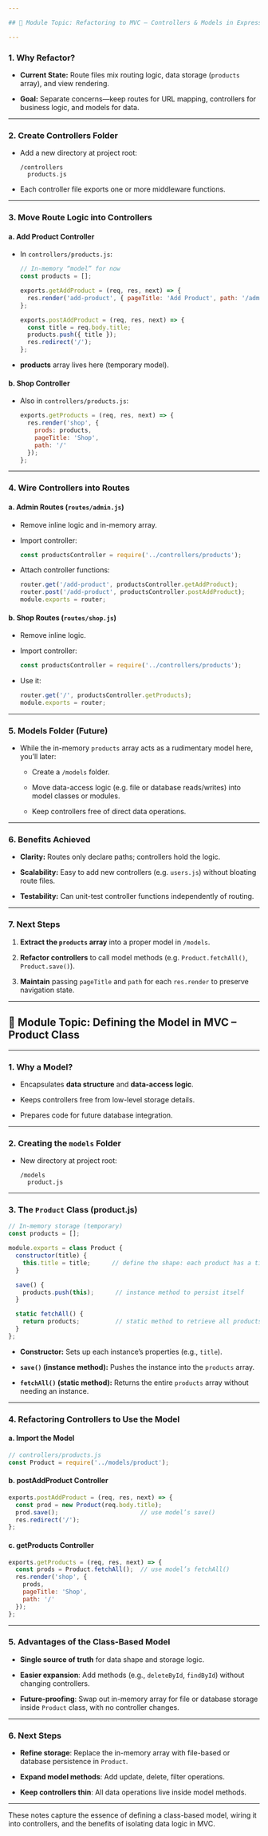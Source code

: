```yaml
---

## 📌 Module Topic: Refactoring to MVC – Controllers & Models in Express

---
```


### 1. **Why Refactor?**

- **Current State:** Route files mix routing logic, data storage (`products` array), and view rendering.
    
- **Goal:** Separate concerns—keep routes for URL mapping, controllers for business logic, and models for data.
    

---

### 2. **Create Controllers Folder**

- Add a new directory at project root:
    
    ```
    /controllers
      products.js
    ```
    
- Each controller file exports one or more middleware functions.
    

---

### 3. **Move Route Logic into Controllers**

#### a. **Add Product Controller**

- In `controllers/products.js`:
    
    ```js
    // In-memory “model” for now
    const products = [];
    
    exports.getAddProduct = (req, res, next) => {
      res.render('add-product', { pageTitle: 'Add Product', path: '/admin/add-product' });
    };
    
    exports.postAddProduct = (req, res, next) => {
      const title = req.body.title;
      products.push({ title });
      res.redirect('/');
    };
    ```
    
- **products** array lives here (temporary model).
    

#### b. **Shop Controller**

- Also in `controllers/products.js`:
    
    ```js
    exports.getProducts = (req, res, next) => {
      res.render('shop', {
        prods: products,
        pageTitle: 'Shop',
        path: '/'
      });
    };
    ```
    

---

### 4. **Wire Controllers into Routes**

#### a. **Admin Routes (`routes/admin.js`)**

- Remove inline logic and in-memory array.
    
- Import controller:
    
    ```js
    const productsController = require('../controllers/products');
    ```
    
- Attach controller functions:
    
    ```js
    router.get('/add-product', productsController.getAddProduct);
    router.post('/add-product', productsController.postAddProduct);
    module.exports = router;
    ```
    

#### b. **Shop Routes (`routes/shop.js`)**

- Remove inline logic.
    
- Import controller:
    
    ```js
    const productsController = require('../controllers/products');
    ```
    
- Use it:
    
    ```js
    router.get('/', productsController.getProducts);
    module.exports = router;
    ```
    

---

### 5. **Models Folder (Future)**

- While the in-memory `products` array acts as a rudimentary model here, you’ll later:
    
    - Create a `/models` folder.
        
    - Move data-access logic (e.g. file or database reads/writes) into model classes or modules.
        
    - Keep controllers free of direct data operations.
        

---

### 6. **Benefits Achieved**

- **Clarity:** Routes only declare paths; controllers hold the logic.
    
- **Scalability:** Easy to add new controllers (e.g. `users.js`) without bloating route files.
    
- **Testability:** Can unit-test controller functions independently of routing.
    

---

### 7. **Next Steps**

1. **Extract the `products` array** into a proper model in `/models`.
    
2. **Refactor controllers** to call model methods (e.g. `Product.fetchAll()`, `Product.save()`).
    
3. **Maintain** passing `pageTitle` and `path` for each `res.render` to preserve navigation state.
    

---

## 📌 Module Topic: Defining the Model in MVC – Product Class

---

### 1. **Why a Model?**

- Encapsulates **data structure** and **data-access logic**.
    
- Keeps controllers free from low-level storage details.
    
- Prepares code for future database integration.
    

---

### 2. **Creating the `models` Folder**

- New directory at project root:
    
    ```
    /models
      product.js
    ```
    

---

### 3. **The `Product` Class (product.js)**

```js
// In-memory storage (temporary)
const products = [];

module.exports = class Product {
  constructor(title) {
    this.title = title;      // define the shape: each product has a title
  }

  save() {
    products.push(this);      // instance method to persist itself
  }

  static fetchAll() {
    return products;          // static method to retrieve all products
  }
};
```

- **Constructor:** Sets up each instance’s properties (e.g., `title`).
    
- **`save()` (instance method):** Pushes the instance into the `products` array.
    
- **`fetchAll()` (static method):** Returns the entire `products` array without needing an instance.
    

---

### 4. **Refactoring Controllers to Use the Model**

#### a. **Import the Model**

```js
// controllers/products.js
const Product = require('../models/product');
```

#### b. **postAddProduct Controller**

```js
exports.postAddProduct = (req, res, next) => {
  const prod = new Product(req.body.title);
  prod.save();                       // use model’s save()
  res.redirect('/');
};
```

#### c. **getProducts Controller**

```js
exports.getProducts = (req, res, next) => {
  const prods = Product.fetchAll();  // use model’s fetchAll()
  res.render('shop', {
    prods,
    pageTitle: 'Shop',
    path: '/'
  });
};
```

---

### 5. **Advantages of the Class-Based Model**

- **Single source of truth** for data shape and storage logic.
    
- **Easier expansion**: Add methods (e.g., `deleteById`, `findById`) without changing controllers.
    
- **Future-proofing**: Swap out in-memory array for file or database storage inside `Product` class, with no controller changes.
    

---

### 6. **Next Steps**

- **Refine storage**: Replace the in-memory array with file-based or database persistence in `Product`.
    
- **Expand model methods**: Add update, delete, filter operations.
    
- **Keep controllers thin**: All data operations live inside model methods.
    

---

These notes capture the essence of defining a class-based model, wiring it into controllers, and the benefits of isolating data logic in MVC.